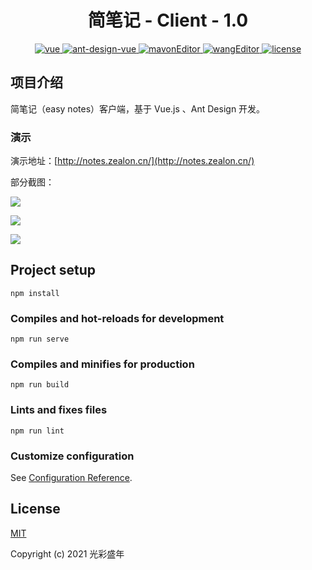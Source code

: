 <h1 align="center"> 简笔记 - Client - 1.0 </h1>

<p align="center">
  <a href="https://github.com/vuejs/vue">
    <img src="https://img.shields.io/badge/vue-2.6.11-blue" alt="vue">
  </a>
  <a href="https://github.com/ant-design/ant-design">
    <img src="https://img.shields.io/badge/ant--design--vue-1.7.2-blue" alt="ant-design-vue">
  </a>
  <a href="https://github.com/hinesboy/mavonEditor">
    <img src="https://img.shields.io/badge/mavon--editor-2.9.0-blue" alt="mavonEditor">
  </a>
  <a href="https://github.com/wangeditor-team/wangEditor">
    <img src="https://img.shields.io/badge/wang--editor-4.6.0-blue" alt="wangEditor">
  </a>
  <a href="https://github.com/Zealon159/easy-notes-client/blob/master/LICENSE">
    <img src="https://img.shields.io/badge/License-MIT-yellow" alt="license">
  </a>
</p>


## 项目介绍

简笔记（easy notes）客户端，基于  Vue.js 、Ant Design  开发。

### 演示

演示地址：[http://notes.zealon.cn/](http://notes.zealon.cn/) 

部分截图：

![](http://resource.zealon.cn/login.jpg)

![](http://resource.zealon.cn/my.jpg)

![](http://resource.zealon.cn/notes.jpg)

## Project setup
```
npm install
```

### Compiles and hot-reloads for development
```
npm run serve
```

### Compiles and minifies for production
```
npm run build
```

### Lints and fixes files
```
npm run lint
```

### Customize configuration
See [Configuration Reference](https://cli.vuejs.org/config/).

## License

[MIT](https://github.com/Zealon159/easy-notes-client/blob/master/LICENSE)

Copyright (c) 2021 光彩盛年


